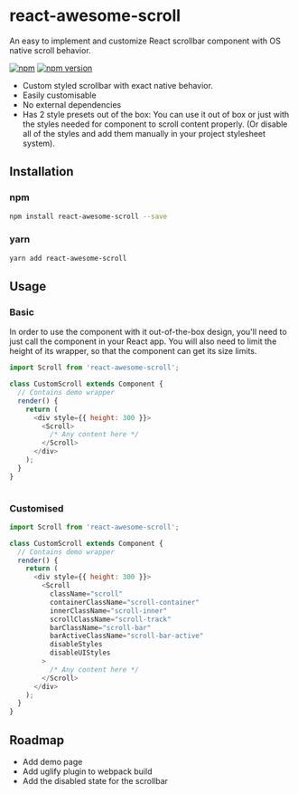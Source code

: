 # react-awesome-scroll

An easy to implement and customize React scrollbar component with OS native scroll behavior.

[![npm](https://img.shields.io/badge/npm-react--awesome--scroll-brightgreen.svg?style=flat-square)]()
[![npm version](https://img.shields.io/npm/v/react-awesome-scroll.svg?style=flat-square)](https://www.npmjs.com/package/react-awesome-scroll)

- Custom styled scrollbar with exact native behavior.
- Easily customisable
- No external dependencies
- Has 2 style presets out of the box: You can use it out of box or just with the styles needed for component to scroll content properly. (Or disable all of the styles and add them manually in your project stylesheet system).

## Installation

### npm
```bash
npm install react-awesome-scroll --save
```

### yarn
```bash
yarn add react-awesome-scroll
```

## Usage

### Basic

In order to use the component with it out-of-the-box design, you'll need to just call the component in your React app.
You will also need to limit the height of its wrapper, so that the component can get its size limits.

```javascript
import Scroll from 'react-awesome-scroll';

class CustomScroll extends Component {
  // Contains demo wrapper
  render() {
    return (
      <div style={{ height: 300 }}>
        <Scroll>
          /* Any content here */
        </Scroll>
      </div>
    );
  }
}
  
```

### Customised


```javascript
import Scroll from 'react-awesome-scroll';

class CustomScroll extends Component {
  // Contains demo wrapper
  render() {
    return (
      <div style={{ height: 300 }}>
        <Scroll
          className="scroll"
          containerClassName="scroll-container"
          innerClassName="scroll-inner"
          scrollClassName="scroll-track"
          barClassName="scroll-bar"
          barActiveClassName="scroll-bar-active"
          disableStyles
          disableUIStyles
        >
          /* Any content here */
        </Scroll>
      </div>
    );
  }
}
```


## Roadmap

- Add demo page
- Add uglify plugin to webpack build
- Add the disabled state for the scrollbar

